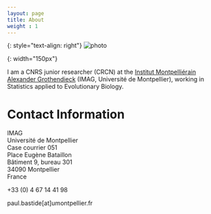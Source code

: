 ```yaml
---
layout: page
title: About
weight : 1
---
```

{: style="text-align: right"}
![photo]

[photo]: {{site.baseurl}}/docs/DSC03440.JPG
{: width="150px"} 

I am a CNRS junior researcher (CRCN) at the [Institut Montpelliérain Alexander Grothendieck](https://imag.edu.umontpellier.fr) (IMAG, Université de Montpellier), working in Statistics applied to Evolutionary Biology.

# Contact Information

IMAG  
Université de Montpellier  
Case courrier 051  
Place Eugène Bataillon  
Bâtiment 9, bureau 301  
34090 Montpellier  
France  

+33 (0) 4 67 14 41 98  

paul.bastide[at]umontpellier.fr  